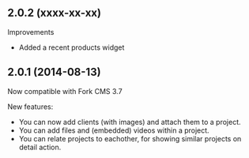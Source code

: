 2.0.2 (xxxx-xx-xx)
--
Improvements

* Added a recent products widget

2.0.1 (2014-08-13)
--

Now compatible with Fork CMS 3.7

New features:

* You can now add clients (with images) and attach them to a project.
* You can add files and (embedded) videos within a project.
* You can relate projects to eachother, for showing similar projects on detail action.
